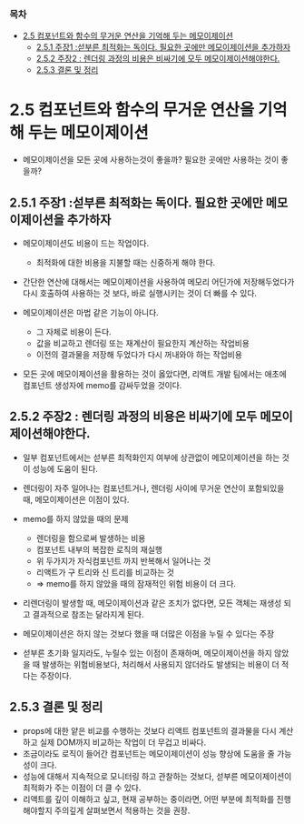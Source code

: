 ### 목차

- [2.5 컴포넌트와 함수의 무거운 연산을 기억해 두는 메모이제이션](#25-컴포넌트와-함수의-무거운-연산을-기억해-두는-메모이제이션)
  - [2.5.1 주장1 :섣부른 최적화는 독이다. 필요한 곳에만 메모이제이션을 추가하자](#251-주장1-섣부른-최적화는-독이다-필요한-곳에만-메모이제이션을-추가하자)
  - [2.5.2 주장2 : 렌더링 과정의 비용은 비싸기에 모두 메모이제이션해야한다.](#252-주장2--렌더링-과정의-비용은-비싸기에-모두-메모이제이션해야한다)
  - [2.5.3 결론 및 정리](#253-결론-및-정리)

# 2.5 컴포넌트와 함수의 무거운 연산을 기억해 두는 메모이제이션

- 메모이제이션을 모든 곳에 사용하는것이 좋을까? 필요한 곳에만 사용하는 것이 좋을까?

## 2.5.1 주장1 :섣부른 최적화는 독이다. 필요한 곳에만 메모이제이션을 추가하자

- 메모이제이션도 비용이 드는 작업이다.

  - 최적화에 대한 비용을 지불할 때는 신중하게 해야 한다.

- 간단한 연산에 대해서는 메모이제이션을 사용하여 메모리 어딘가에 저장해두었다가 다시 호출하여 사용하는 것 보다, 바로 실행시키는 것이 더 빠를 수 있다.
- 메모이제이션은 마법 같은 기능이 아니다.

  - 그 자체로 비용이 든다.
  - 값을 비교하고 렌더링 또는 재계산이 필요한지 계산하는 작업비용
  - 이전의 결과물을 저장해 두었다가 다시 꺼내와야 하는 작업비용

- 모든 곳에 메모이제이션을 활용하는 것이 옳았다면, 리액트 개발 팀에서는 애초에 컴포넌트 생성자에 memo를 감싸두었을 것이다.

## 2.5.2 주장2 : 렌더링 과정의 비용은 비싸기에 모두 메모이제이션해야한다.

- 일부 컴포넌트에서는 섣부른 최적화인지 여부에 상관없이 메모이제이션을 하는 것이 성능에 도움이 된다.
- 렌더링이 자주 일어나는 컴포넌트거나, 렌더링 사이에 무거운 연산이 포함되있을 때, 메모이제이션은 이점이 있다.

- memo를 하지 않았을 때의 문제
  - 렌더링을 함으로써 발생하는 비용
  - 컴포넌트 내부의 복잡한 로직의 재실행
  - 위 두가지가 자식컴포넌트 까지 반복해서 일어나는 것
  - 리액트가 구 트리와 신 트리를 비교하는 것
  - ⇒ memo를 하지 않았을 때의 잠재적인 위험 비용이 더 크다.
- 리렌더링이 발생할 때, 메모이제이션과 같은 조치가 없다면, 모든 객체는 재생성 되고 결과적으로 참조는 달라지게 된다.

- 메모이제이션은 하지 않는 것보다 했을 때 더많은 이점을 누릴 수 있다는 주장
- 섣부른 초기화 일지라도, 누릴수 있는 이점이 존재하며, 메모이제이션을 하지 않았을 때 발생하는 위험비용보다, 처리해서 사용되지 않더라도 발생되는 비용이 더 적다는 주장이다.

## 2.5.3 결론 및 정리

- props에 대한 얕은 비교를 수행하는 것보다 리액트 컴포넌트의 결과물을 다시 계산하고 실제 DOM까지 비교하는 작업이 더 무겁고 비싸다.
- 조금이라도 로직이 들어간 컴포넌트는 메모이제이션이 성능 향상에 도움을 줄 가능성이 크다.
- 성능에 대해서 지속적으로 모니터링 하고 관찰하는 것보다, 섣부른 메모이제이션이 최적화가 주는 이점이 더 클 수 있다.
- 리액트를 깊이 이해하고 싶고, 현재 공부하는 중이라면, 어떤 부분에 최적화를 진행해야할지 주의깊게 살펴보면서 적용하는 것을 권장.

